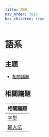 ```yaml
---
title: 語系
nav_order: 3010
has_children: true
---
```



# 語系


## 主題

* [相關議題](#相關議題)




## 相關議題

| 相關議題 |
| --- |
| [字型](https://samwhelp.github.io/note-about-ultramarine-xfce/read/subject/font.html) |
| [輸入法](https://samwhelp.github.io/note-about-ultramarine-xfce/read/subject/input-method.html) |
